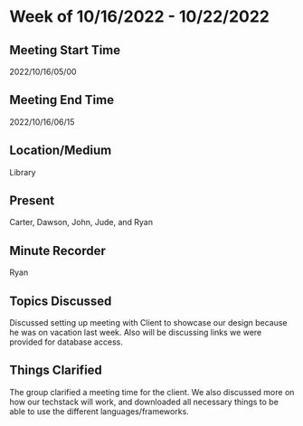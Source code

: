 # Week of 10/16/2022 - 10/22/2022

## Meeting Start Time
2022/10/16/05/00

## Meeting End Time
2022/10/16/06/15

## Location/Medium
Library

## Present
Carter, Dawson, John, Jude, and Ryan

## Minute Recorder
Ryan

## Topics Discussed
Discussed setting up meeting with Client to showcase our design because he was on vacation last week. Also will be discussing links we were provided for database access. 

## Things Clarified
The group clarified a meeting time for the client. We also discussed more on how our techstack will work, and downloaded all necessary things to be able to use the different languages/frameworks. 
